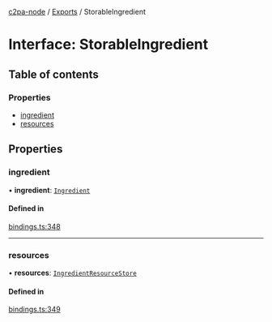 [c2pa-node](../README.md) / [Exports](../modules.md) / StorableIngredient

# Interface: StorableIngredient

## Table of contents

### Properties

- [ingredient](StorableIngredient.md#ingredient)
- [resources](StorableIngredient.md#resources)

## Properties

### ingredient

• **ingredient**: [`Ingredient`](types.Ingredient.md)

#### Defined in

[bindings.ts:348](https://github.com/contentauth/c2pa-node/blob/c147a66/js-src/bindings.ts#L348)

___

### resources

• **resources**: [`IngredientResourceStore`](../modules.md#ingredientresourcestore)

#### Defined in

[bindings.ts:349](https://github.com/contentauth/c2pa-node/blob/c147a66/js-src/bindings.ts#L349)
